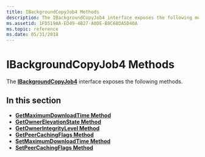 ```yaml
---
title: IBackgroundCopyJob4 Methods
description: The IBackgroundCopyJob4 interface exposes the following methods.
ms.assetid: 1FD519AA-ED49-4B27-A0DE-B8C68DA5D40A
ms.topic: reference
ms.date: 05/31/2018
---
```


# IBackgroundCopyJob4 Methods

The [**IBackgroundCopyJob4**](/windows/desktop/api/Bits3_0/nn-bits3_0-ibackgroundcopyjob4) interface exposes the following methods.

## In this section

-   [**GetMaximumDownloadTime Method**](/windows/desktop/api/Bits3_0/nf-bits3_0-ibackgroundcopyjob4-getmaximumdownloadtime)
-   [**GetOwnerElevationState Method**](/windows/desktop/api/Bits3_0/nf-bits3_0-ibackgroundcopyjob4-getownerelevationstate)
-   [**GetOwnerIntegrityLevel Method**](/windows/desktop/api/Bits3_0/nf-bits3_0-ibackgroundcopyjob4-getownerintegritylevel)
-   [**GetPeerCachingFlags Method**](/windows/desktop/api/Bits3_0/nf-bits3_0-ibackgroundcopyjob4-getpeercachingflags)
-   [**SetMaximumDownloadTime Method**](/windows/desktop/api/Bits3_0/nf-bits3_0-ibackgroundcopyjob4-setmaximumdownloadtime)
-   [**SetPeerCachingFlags Method**](/windows/desktop/api/Bits3_0/nf-bits3_0-ibackgroundcopyjob4-setpeercachingflags)

 

 




